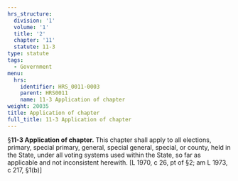 ```yaml
---
hrs_structure:
  division: '1'
  volume: '1'
  title: '2'
  chapter: '11'
  statute: 11-3
type: statute
tags:
  - Government
menu:
  hrs:
    identifier: HRS_0011-0003
    parent: HRS0011
    name: 11-3 Application of chapter
weight: 20035
title: Application of chapter
full_title: 11-3 Application of chapter
---
```

§**11-3 Application of chapter.** This chapter shall apply to all elections, primary, special primary, general, special general, special, or county, held in the State, under all voting systems used within the State, so far as applicable and not inconsistent herewith. [L 1970, c 26, pt of §2; am L 1973, c 217, §1(b)]